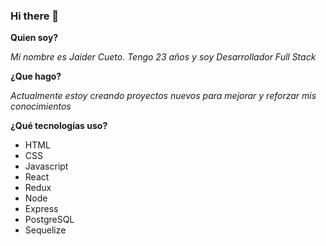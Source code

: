 ### Hi there 👋

**Quien soy?**

*Mi nombre es Jaider Cueto. Tengo 23 años y soy Desarrollador Full Stack*

**¿Que hago?**

*Actualmente estoy creando proyectos nuevos para mejorar y reforzar mis conocimientos*

**¿Qué tecnologías uso?**

- HTML
- CSS
- Javascript
- React
- Redux
- Node
- Express
- PostgreSQL
- Sequelize

